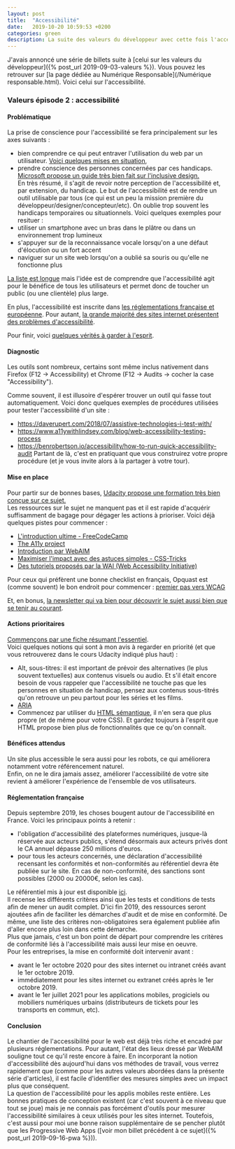 ```yaml
---
layout: post
title:  "Accessibilité"
date:   2019-10-20 10:59:53 +0200
categories: green
description: La suite des valeurs du développeur avec cette fois l'accessibilité.
---
```


J'avais annoncé une série de billets suite à [celui sur les valeurs du développeur]({% post_url 2019-09-03-valeurs %}).
Vous pouvez les retrouver sur [la page dédiée au Numérique Responsable](/Numérique responsable.html).
Voici celui sur l'accessibilité.  

### Valeurs épisode 2 : accessibilité
#### Problématique
La prise de conscience pour l'accessibilité se fera principalement sur les axes suivants : 
* bien comprendre ce qui peut entraver l'utilisation du web par un utilisateur. [Voici quelques mises en situation](https://www.atalan.fr/agissons/fr/),
* prendre conscience des personnes concernées par ces handicaps. [Microsoft propose un guide très bien fait sur l'inclusive design.](https://www.microsoft.com/design/inclusive/)    
En très résumé, il s'agit de revoir notre perception de l'accessibilité et, par extension, du handicap. Le but de l'accessibilité est de rendre un outil utilisable par tous (ce qui est un peu la mission première du développeur/designer/concepteur/etc). On oublie trop souvent les handicaps temporaires ou situationnels. Voici quelques exemples pour resituer : 
* utiliser un smartphone avec un bras dans le plâtre ou dans un environnement trop lumineux
* s'appuyer sur de la reconnaissance vocale lorsqu'on a une défaut d'élocution ou un fort accent
* naviguer sur un site web lorsqu'on a oublié sa souris ou qu'elle ne fonctionne plus

[La liste est longue](https://the-pastry-box-project.net/anne-gibson/2014-july-31) mais l'idée est de comprendre que l'accessibilité agit pour le bénéfice de tous les utilisateurs et permet donc de toucher un public (ou une clientèle) plus large. 

En plus, l'accessibilité est inscrite dans [les réglementations française et européenne](https://blog.ipedis.com/legislation-europeenne-francaise-accessibilite-numerique). Pour autant, [la grande majorité des sites internet présentent des problèmes d'accessibilité](https://webaim.org/projects/million/).

Pour finir, voici [quelques vérités à garder à l'esprit](https://ericwbailey.design/writing/truths-about-digital-accessibility.html).

#### Diagnostic
Les outils sont nombreux, certains sont même inclus nativement dans Firefox (F12 -> Accessibility) et Chrome (F12 -> Audits -> cocher la case "Accessibility"). 

Comme souvent, il est illusoire d'espérer trouver un outil qui fasse tout automatiquement. Voici donc quelques exemples de procédures utilisées pour tester l'accessibilité d'un site : 
* https://daverupert.com/2018/07/assistive-technologies-i-test-with/
* https://www.a11ywithlindsey.com/blog/web-accessibility-testing-process
* https://benrobertson.io/accessibility/how-to-run-quick-accessibility-audit
Partant de là, c'est en pratiquant que vous construirez votre propre procédure (et je vous invite alors à la partager à votre tour).

#### Mise en place
Pour partir sur de bonnes bases, [Udacity propose une formation très bien conçue sur ce sujet.](https://www.udacity.com/course/web-accessibility--ud891)  
Les ressources sur le sujet ne manquent pas et il est rapide d'acquérir suffisamment de bagage pour dégager les actions à prioriser. Voici déjà quelques pistes pour commencer :    
* [L'introduction ultime - FreeCodeCamp](https://www.freecodecamp.org/news/pragmatic-rules-of-web-accessibility-that-will-stick-to-your-mind-9d3eb85a1a28/)
* [The A11y project](https://a11yproject.com/)
* [Introduction par WebAIM](https://webaim.org/intro/)
* [Maximiser l'impact avec des astuces simples - CSS-Tricks](https://css-tricks.com/small-tweaks-can-make-huge-impact-websites-accessibility/)
* [Des tutoriels proposés par la WAI (Web Accessibility Initiative)](https://www.w3.org/WAI/tutorials/)

Pour ceux qui préfèrent une bonne checklist en français, Opquast est (comme souvent) le bon endroit pour commencer : [premier pas vers WCAG](https://checklists.opquast.com/fr/accessibility-first-step/)

Et, en bonus, [la newsletter qui va bien pour découvrir le sujet aussi bien que se tenir au courant](https://a11yweekly.com/). 


#### Actions prioritaires
[Commençons par une fiche résumant l'essentiel](https://moritzgiessmann.de/accessibility-cheatsheet/).  
Voici quelques notions qui sont à mon avis à regarder en priorité (et que vous retrouverez dans le cours Udacity indiqué plus haut) :
* Alt, sous-titres: il est important de prévoir des alternatives (le plus souvent textuelles) aux contenus visuels ou audio. Et s'il était encore besoin de vous rappeler que l'accessibilité ne touche pas que les personnes en situation de handicap, pensez aux contenus sous-titrés qu'on retrouve un peu partout pour les séries et les films. 
* [ARIA](https://developer.mozilla.org/en-US/docs/Web/Accessibility/ARIA)
* Commencez par utiliser du [HTML sémantique](https://css-tricks.com/why-how-and-when-to-use-semantic-html-and-aria/), il n'en sera que plus propre (et de même pour votre CSS). Et gardez toujours à l'esprit que HTML propose bien plus de fonctionnalités que ce qu'on connaît.     

#### Bénéfices attendus
Un site plus accessible le sera aussi pour les robots, ce qui améliorera notamment votre référencement naturel.  
Enfin, on ne le dira jamais assez, améliorer l'accessibilité de votre site revient à améliorer l'expérience de l'ensemble de vos utilisateurs.  

#### Réglementation française
Depuis septembre 2019, les choses bougent autour de l'accessibilité en France. Voici les principaux points à retenir : 
* l'obligation d'accessibilité des plateformes numériques, jusque-là réservée aux acteurs publics, s'étend désormais aux acteurs privés dont le CA annuel dépasse 250 millions d'euros. 
* pour tous les acteurs concernés, une déclaration d'accessibilité recensant les conformités et non-conformités au référentiel devra ête publiée sur le site. En cas de non-conformité, des sanctions sont possibles (2000 ou 20000€, selon les cas).
  
Le référentiel mis à jour est disponible [ici](https://www.numerique.gouv.fr/actualites/accessibilite-numerique-la-quatrieme-version-du-rgaa-est-publiee/).  
Il recense les différents critères ainsi que les tests et conditions de tests afin de mener un audit complet. D'ici fin 2019, des ressources seront ajoutées afin de faciliter les démarches d'audit et de mise en conformité. De même, une liste des critères non-obligatoires sera également publiée afin d'aller encore plus loin dans cette démarche.   
Plus que jamais, c'est un bon point de départ pour comprendre les critères de conformité liés à l'accessibilité mais aussi leur mise en oeuvre.  
Pour les entreprises, la mise en conformité doit intervenir avant : 
* avant le 1er octobre 2020 pour des sites internet ou intranet créés avant le 1er octobre 2019.
* immédiatement pour les sites internet ou extranet créés après le 1er octobre 2019.
* avant le 1er juillet 2021 pour les applications mobiles, progiciels ou mobiliers numériques urbains (distributeurs de tickets pour les transports en commun, etc).

#### Conclusion
Le chantier de l'accessibilité pour le web est déjà très riche et encadré par plusieurs réglementations. Pour autant, l'état des lieux dressé par WebAIM souligne tout ce qu'il reste encore à faire. En incorporant la notion d'accessibilité dès aujourd'hui dans vos méthodes de travail, vous verrez rapidement que (comme pour les autres valeurs abordées dans la présente série d'articles), il est facile d'identifier des mesures simples avec un impact plus que conséquent.  
La question de l'accessibilité pour les applis mobiles reste entière. Les bonnes pratiques de conception existent (car c'est souvent à ce niveau que tout se joue) mais je ne connais pas forcément d'outils pour mesurer l'accessibilité similaires à ceux utilisés pour les sites internet. Toutefois, c'est aussi pour moi une bonne raison supplémentaire de se pencher plutôt que les Progressive Web Apps ([voir mon billet précédent à ce sujet]({% post_url 2019-09-16-pwa %})).
